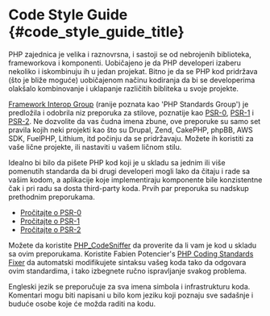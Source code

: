 ﻿# Code Style Guide  {#code_style_guide_title}

PHP zajednica je velika i raznovrsna, i sastoji se od nebrojenih biblioteka, frameworkova i komponenti. Uobičajeno je da PHP developeri izaberu nekoliko i iskombinuju ih u jedan projekat. Bitno je da se PHP kod pridržava (što je bliže moguće) uobičajenom načinu kodiranja da bi se developerima olakšalo kombinovanje i uklapanje različitih bibliteka u svoje projekte.

[Framework Interop Group][fig] (ranije poznata kao 'PHP Standards Group') je predložila i odobrila niz preporuka za stilove, poznatije kao [PSR-0][psr0], [PSR-1][psr1] i [PSR-2][psr2]. Ne dozvolite da vas čudna imena zbune, ove preporuke su samo set pravila kojih neki projekti kao što su Drupal, Zend, CakePHP, phpBB, AWS SDK, FuelPHP,
Lithium, itd počinju da se pridržavaju. Možete ih koristiti za vaše lične projekte, ili nastaviti u vašem ličnom stilu.

Idealno bi bilo da pišete PHP kod koji je u skladu sa jednim ili više pomenutih standarda da bi drugi developeri mogli lako da čitaju i rade sa vašim kodom, a aplikacije koje implementiraju komponente bile konzistentne čak i pri radu sa dosta third-party koda. Prvih par preporuka su nadskup prethodnim preporukama.

* [Pročitajte o PSR-0][psr0]
* [Pročitajte o PSR-1][psr1]
* [Pročitajte o PSR-2][psr2]

Možete da koristite [PHP_CodeSniffer][phpcs] da proverite da li vam je kod u skladu sa ovim preporukama.
Koristite Fabien Potencier's [PHP Coding Standards Fixer][phpcsfixer] da automatski modifikujete sintaksu vašeg koda tako da odgovara ovim standardima, i tako izbegnete ručno ispravljanje svakog problema.

Engleski jezik se preporučuje za sva imena simbola i infrastrukturu koda. Komentari mogu biti napisani u bilo kom jeziku koji poznaju sve sadašnje i buduće osobe koje će možda raditi na kodu.

[fig]: http://www.php-fig.org/
[psr0]: https://github.com/php-fig/fig-standards/blob/master/accepted/PSR-0.md
[psr1]: https://github.com/php-fig/fig-standards/blob/master/accepted/PSR-1-basic-coding-standard.md
[psr2]: https://github.com/php-fig/fig-standards/blob/master/accepted/PSR-2-coding-style-guide.md
[phpcs]: http://pear.php.net/package/PHP_CodeSniffer/
[phpcs-psr]: https://github.com/klaussilveira/phpcs-psr
[phpcsfixer]: http://cs.sensiolabs.org/

